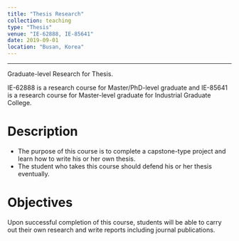 ```yaml
---
title: "Thesis Research"
collection: teaching
type: "Thesis"
venue: "IE-62888, IE-85641" 
date: 2019-09-01
location: "Busan, Korea"
---
```

---


Graduate-level Research for Thesis.

IE-62888 is a research course for Master/PhD-level graduate and 
IE-85641 is a research course for Master-level graduate for Industrial Graduate College.

Description
======
+ The purpose of this course is to complete a capstone-type project
and learn how to write his or her own thesis.
+ The student who takes this course should defend his or her thesis eventually.

Objectives 
======
Upon successful completion of this course, students will be able to
carry out their own research and write reports including journal publications.

